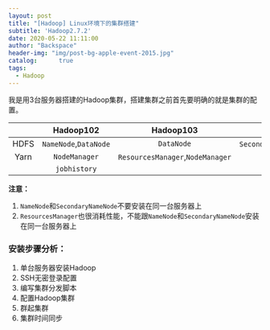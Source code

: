 ```yaml
---
layout: post
title: "[Hadoop] Linux环境下的集群搭建"
subtitle: 'Hadoop2.7.2'
date: 2020-05-22 11:11:00
author: "Backspace"
header-img: "img/post-bg-apple-event-2015.jpg"
catalog:      true
tags:
  - Hadoop
---
```


我是用3台服务器搭建的Hadoop集群，搭建集群之前首先要明确的就是集群的配置。

|      |       Hadoop102       |            Hadoop103             |           Hadoop104            |
| :--: | :-------------------: | :------------------------------: | :----------------------------: |
| HDFS | `NameNode`,`DataNode` |            `DataNode`            | `SecondaryNameNode`,`DataNode` |
| Yarn |     `NodeManager`     | `ResourcesManager`,`NodeManager` |         `NodeManager`          |
|      |     `jobhistory`      |                                  |                                |

**注意：**

1. `NameNode`和`SecondaryNameNode`不要安装在同一台服务器上
2. `ResourcesManager`也很消耗性能，不能跟`NameNode`和`SecondaryNameNode`安装在同一台服务器上

### 安装步骤分析：

1. 单台服务器安装Hadoop
2. SSH无密登录配置
3. 编写集群分发脚本
4. 配置Hadoop集群
5. 群起集群
6. 集群时间同步



